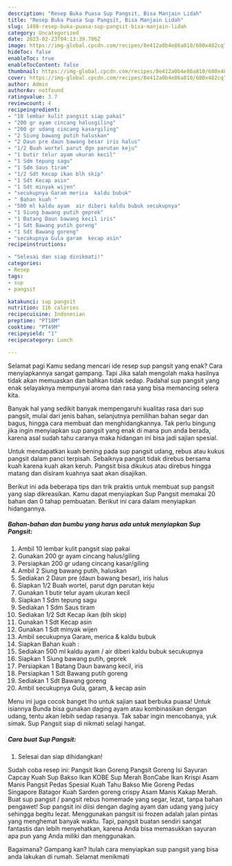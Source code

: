 ```yaml
---
description: "Resep Buka Puasa Sup Pangsit, Bisa Manjain Lidah"
title: "Resep Buka Puasa Sup Pangsit, Bisa Manjain Lidah"
slug: 1498-resep-buka-puasa-sup-pangsit-bisa-manjain-lidah
category: Uncategorized
date: 2023-02-23T04:13:39.706Z
image: https://img-global.cpcdn.com/recipes/8e412a0b4e86a810/680x482cq70/sup-pangsit-foto-resep-utama.jpg
hideToc: false
enableToc: true
enableTocContent: false
thumbnail: https://img-global.cpcdn.com/recipes/8e412a0b4e86a810/680x482cq70/sup-pangsit-foto-resep-utama.jpg
cover: https://img-global.cpcdn.com/recipes/8e412a0b4e86a810/680x482cq70/sup-pangsit-foto-resep-utama.jpg
author: Admin
authorAv: notfound
ratingvalue: 3.7
reviewcount: 4
recipeingredient:
- "10 lembar kulit pangsit siap pakai"
- "200 gr ayam cincang halusgiling"
- "200 gr udang cincang kasargiling"
- "2 Siung bawang putih haluskan"
- "2 Daun pre daun bawang besar iris halus"
- "1/2 Buah wortel parut dgn parutan keju"
- "1 butir telur ayam ukuran kecil"
- "1 Sdm tepung sagu"
- "1 Sdm Saus tiram"
- "1/2 Sdt Kecap ikan blh skip"
- "1 Sdt Kecap asin"
- "1 Sdt minyak wijen"
- "secukupnya Garam merica  kaldu bubuk"
- " Bahan kuah "
- "500 ml kaldu ayam  air diberi kaldu bubuk secukupnya"
- "1 Siung bawang putih geprek"
- "1 Batang Daun bawang kecil iris"
- "1 Sdt Bawang putih goreng"
- "1 Sdt Bawang goreng"
- "secukupnya Gula garam  kecap asin"
recipeinstructions:

- "Selesai dan siap dinikmati!"
categories:
- Resep
tags:
- sup
- pangsit

katakunci: sup pangsit 
nutrition: 116 calories
recipecuisine: Indonesian
preptime: "PT18M"
cooktime: "PT49M"
recipeyield: "1"
recipecategory: Lunch

---
```



Selamat pagi Kamu sedang mencari ide resep sup pangsit yang enak? Cara menyiapkannya sangat gampang. Tapi Jika salah mengolah maka hasilnya tidak akan memuaskan dan bahkan tidak sedap. Padahal sup pangsit yang enak selayaknya mempunyai aroma dan rasa yang bisa memancing selera kita.


Banyak hal yang sedikit banyak mempengaruhi kualitas rasa dari sup pangsit, mulai dari jenis bahan, selanjutnya pemilihan bahan segar dan bagus, hingga cara membuat dan menghidangkannya. Tak perlu bingung jika ingin menyiapkan sup pangsit yang enak di mana pun anda berada, karena asal sudah tahu caranya maka hidangan ini bisa jadi sajian spesial.

Untuk mendapatkan kuah bening pada sup pangsit udang, rebus atau kukus pangsit dalam panci terpisah. Sebaiknya pangsit tidak direbus bersama kuah karena kuah akan keruh. Pangsit bisa dikukus atau direbus hingga matang dan disiram kuahnya saat akan disajikan.


Berikut ini ada beberapa tips dan trik praktis untuk membuat sup pangsit yang siap dikreasikan. Kamu dapat menyiapkan Sup Pangsit memakai 20 bahan dan 0 tahap pembuatan. Berikut ini cara dalam menyiapkan hidangannya.

<!--inarticleads1-->

##### Bahan-bahan dan bumbu yang harus ada untuk menyiapkan Sup Pangsit:

1. Ambil 10 lembar kulit pangsit siap pakai
1. Gunakan 200 gr ayam cincang halus/giling
1. Persiapkan 200 gr udang cincang kasar/giling
1. Ambil 2 Siung bawang putih, haluskan
1. Sediakan 2 Daun pre (daun bawang besar), iris halus
1. Siapkan 1/2 Buah wortel, parut dgn parutan keju
1. Gunakan 1 butir telur ayam ukuran kecil
1. Siapkan 1 Sdm tepung sagu
1. Sediakan 1 Sdm Saus tiram
1. Sediakan 1/2 Sdt Kecap ikan (blh skip)
1. Gunakan 1 Sdt Kecap asin
1. Gunakan 1 Sdt minyak wijen
1. Ambil secukupnya Garam, merica &amp; kaldu bubuk
1. Siapkan  Bahan kuah :
1. Sediakan 500 ml kaldu ayam / air diberi kaldu bubuk secukupnya
1. Siapkan 1 Siung bawang putih, geprek
1. Persiapkan 1 Batang Daun bawang kecil, iris
1. Persiapkan 1 Sdt Bawang putih goreng
1. Sediakan 1 Sdt Bawang goreng
1. Ambil secukupnya Gula, garam, &amp; kecap asin


Menu ini juga cocok banget lho untuk sajian saat berbuka puasa! Untuk isiannya Bunda bisa gunakan daging ayam atau kombinasikan dengan udang, tentu akan lebih sedap rasanya. Tak sabar ingin mencobanya, yuk simak. Sup Pangsit siap di nikmati selagi hangat. 

<!--inarticleads2-->

##### Cara buat Sup Pangsit:


1. Selesai dan siap dihidangkan!

Sudah coba resep ini: Pangsit Ikan Goreng Pangsit Goreng Isi Sayuran Capcay Kuah Sup Bakso Ikan KOBE Sup Merah BonCabe Ikan Krispi Asam Manis Pangsit Pedas Spesial Kuah Tahu Bakso Mie Goreng Pedas Singapore Batagor Kuah Sarden goreng crispy Asam Manis Kakap Merah. Buat sup pangsit / pangsit rebus homemade yang segar, lezat, tanpa bahan pengawet! Sup pangsit ini diisi dengan daging ayam dan udang yang juicy sehingga begitu lezat. Menggunakan pangsit isi frozen adalah jalan pintas yang menghemat banyak waktu. Tapi, pangsit buatan sendiri sangat fantastis dan lebih menyehatkan, karena Anda bisa memasukkan sayuran apa pun yang Anda miliki dan menggunakan. 

Bagaimana? Gampang kan? Itulah cara menyiapkan sup pangsit yang bisa anda lakukan di rumah. Selamat menikmati

